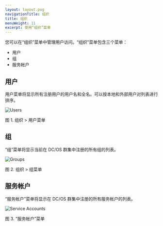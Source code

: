 ```yaml
---
layout: layout.pug
navigationTitle: 组织
title: 组织
menuWeight: 11
excerpt: 使用“组织”菜单
---
```


您可以在“组织”菜单中管理用户访问。“组织”菜单包含三个菜单：

- 用户
- 组
- 服务帐户

## 用户

用户菜单将显示所有注册用户的用户名和全名。可以按本地和外部用户对列表进行排序。

![Users](/1.11/img/organization-ee.png)

图 1. 组织 > 用户菜单

## 组

“组”菜单将显示当前在 DC/OS 群集中注册的所有组的列表。

![Groups](/1.11/img/new-user-group.png)

图 2. 组织 > 组菜单

## 服务帐户

“服务帐户”菜单将显示在 DC/OS 群集中注册的所有服务帐户的列表。

![Service Accounts](/1.11/img/new-service-account-button.png)

图 3. “服务帐户”菜单
